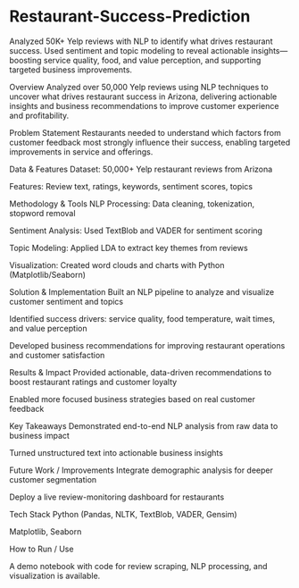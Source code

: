 # Restaurant-Success-Prediction
Analyzed 50K+ Yelp reviews with NLP to identify what drives restaurant success. Used sentiment and topic modeling to reveal actionable insights—boosting service quality, food, and value perception, and supporting targeted business improvements.

Overview
Analyzed over 50,000 Yelp reviews using NLP techniques to uncover what drives restaurant success in Arizona, delivering actionable insights and business recommendations to improve customer experience and profitability.

Problem Statement
Restaurants needed to understand which factors from customer feedback most strongly influence their success, enabling targeted improvements in service and offerings.

Data & Features
Dataset: 50,000+ Yelp restaurant reviews from Arizona

Features: Review text, ratings, keywords, sentiment scores, topics

Methodology & Tools
NLP Processing: Data cleaning, tokenization, stopword removal

Sentiment Analysis: Used TextBlob and VADER for sentiment scoring

Topic Modeling: Applied LDA to extract key themes from reviews

Visualization: Created word clouds and charts with Python (Matplotlib/Seaborn)

Solution & Implementation
Built an NLP pipeline to analyze and visualize customer sentiment and topics

Identified success drivers: service quality, food temperature, wait times, and value perception

Developed business recommendations for improving restaurant operations and customer satisfaction

Results & Impact
Provided actionable, data-driven recommendations to boost restaurant ratings and customer loyalty

Enabled more focused business strategies based on real customer feedback

Key Takeaways
Demonstrated end-to-end NLP analysis from raw data to business impact

Turned unstructured text into actionable business insights

Future Work / Improvements
Integrate demographic analysis for deeper customer segmentation

Deploy a live review-monitoring dashboard for restaurants

Tech Stack
Python (Pandas, NLTK, TextBlob, VADER, Gensim)

Matplotlib, Seaborn

How to Run / Use

A demo notebook with code for review scraping, NLP processing, and visualization is available.
